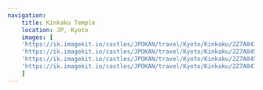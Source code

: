 ```yaml
---
navigation:
    title: Kinkaku Temple
    location: JP, Kyoto
    images: [
    'https://ik.imagekit.io/castles/JPOKAN/travel/Kyoto/Kinkaku/2Z7A0432.jpg?updatedAt=1736779973735',
    'https://ik.imagekit.io/castles/JPOKAN/travel/Kyoto/Kinkaku/2Z7A0451.jpg?updatedAt=1736779973941',
    'https://ik.imagekit.io/castles/JPOKAN/travel/Kyoto/Kinkaku/2Z7A0452_01.jpg?updatedAt=1736779973940',
    'https://ik.imagekit.io/castles/JPOKAN/travel/Kyoto/Kinkaku/2Z7A0474_01.jpg?updatedAt=1736779974020'
    ]
---
```

#
